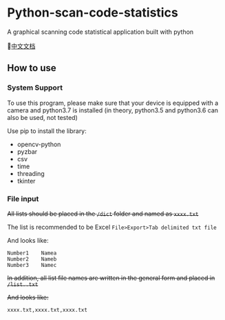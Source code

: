 # Python-scan-code-statistics
A graphical scanning code statistical application built with python

:page_facing_up:[中文文档](README_ZH.md)

## How to use

### System Support

To use this program, please make sure that your device is equipped with a camera and python3.7 is installed (in theory, python3.5 and python3.6 can also be used, not tested)

Use pip to install the library:

- opencv-python
- pyzbar
- csv
- time
- threading
- tkinter

### File input

~~All lists should be placed in the `/dict` folder and named as `xxxx.txt`~~

The list is recommended to be Excel `File>Export>Tab delimited txt file`

And looks like:
```
Number1    Namea
Number2    Nameb
Number3    Namec
```

~~In addition, all list file names are written in the general form and placed in `/list..txt`~~

~~And looks like:~~
```
xxxx.txt,xxxx.txt,xxxx.txt
``` 
